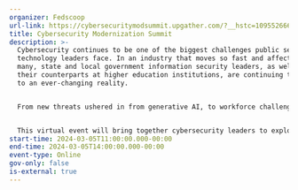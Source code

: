 ```yaml
---
organizer: Fedscoop
url-link: https://cybersecuritymodsummit.upgather.com/?__hstc=109552666.b9f2fefdb1ba63e7a7822d1b83e67ff3.1683156570160.1706489001700.1707091251616.37&__hssc=109552666.3.1707091251616&__hsfp=3297838879
title: Cybersecurity Modernization Summit
description: >-
  Cybersecurity continues to be one of the biggest challenges public sector
  technology leaders face. In an industry that moves so fast and affects so
  many, state and local government information security leaders, as well as
  their counterparts at higher education institutions, are continuing to adapt
  to an ever-changing reality.


  From new threats ushered in from generative AI, to workforce challenges, to a constant need for additional funding, cybersecurity leaders need to continue to stay ahead of the curve, while being prepared to defend their systems in the event of an attack.


  This virtual event will bring together cybersecurity leaders to explore the ongoing challenge of cybersecurity in the state and local government and higher education communities. They will discuss the ongoing battle in embracing AI, while protecting critical infrastructure and constituent data with a focus on lessons learned.
start-time: 2024-03-05T11:00:00.000-00:00
end-time: 2024-03-05T14:00:00.000-00:00
event-type: Online
gov-only: false
is-external: true
---
```

